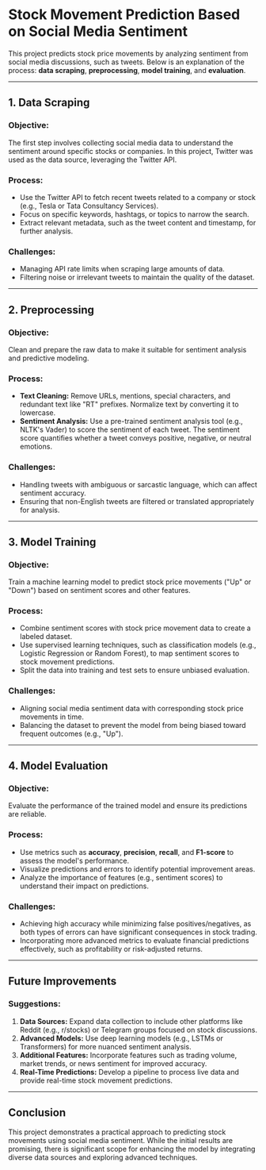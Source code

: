 # Stock Movement Prediction Based on Social Media Sentiment

This project predicts stock price movements by analyzing sentiment from social media discussions, such as tweets. Below is an explanation of the process: **data scraping**, **preprocessing**, **model training**, and **evaluation**.

---

## 1. Data Scraping

### Objective:
The first step involves collecting social media data to understand the sentiment around specific stocks or companies. In this project, Twitter was used as the data source, leveraging the Twitter API.

### Process:
- Use the Twitter API to fetch recent tweets related to a company or stock (e.g., Tesla or Tata Consultancy Services).
- Focus on specific keywords, hashtags, or topics to narrow the search.
- Extract relevant metadata, such as the tweet content and timestamp, for further analysis.

### Challenges:
- Managing API rate limits when scraping large amounts of data.
- Filtering noise or irrelevant tweets to maintain the quality of the dataset.

---

## 2. Preprocessing

### Objective:
Clean and prepare the raw data to make it suitable for sentiment analysis and predictive modeling.

### Process:
- **Text Cleaning:** Remove URLs, mentions, special characters, and redundant text like "RT" prefixes. Normalize text by converting it to lowercase.
- **Sentiment Analysis:** Use a pre-trained sentiment analysis tool (e.g., NLTK's Vader) to score the sentiment of each tweet. The sentiment score quantifies whether a tweet conveys positive, negative, or neutral emotions.

### Challenges:
- Handling tweets with ambiguous or sarcastic language, which can affect sentiment accuracy.
- Ensuring that non-English tweets are filtered or translated appropriately for analysis.

---

## 3. Model Training

### Objective:
Train a machine learning model to predict stock price movements ("Up" or "Down") based on sentiment scores and other features.

### Process:
- Combine sentiment scores with stock price movement data to create a labeled dataset.
- Use supervised learning techniques, such as classification models (e.g., Logistic Regression or Random Forest), to map sentiment scores to stock movement predictions.
- Split the data into training and test sets to ensure unbiased evaluation.

### Challenges:
- Aligning social media sentiment data with corresponding stock price movements in time.
- Balancing the dataset to prevent the model from being biased toward frequent outcomes (e.g., "Up").

---

## 4. Model Evaluation

### Objective:
Evaluate the performance of the trained model and ensure its predictions are reliable.

### Process:
- Use metrics such as **accuracy**, **precision**, **recall**, and **F1-score** to assess the model's performance.
- Visualize predictions and errors to identify potential improvement areas.
- Analyze the importance of features (e.g., sentiment scores) to understand their impact on predictions.

### Challenges:
- Achieving high accuracy while minimizing false positives/negatives, as both types of errors can have significant consequences in stock trading.
- Incorporating more advanced metrics to evaluate financial predictions effectively, such as profitability or risk-adjusted returns.

---

## Future Improvements

### Suggestions:
1. **Data Sources:** Expand data collection to include other platforms like Reddit (e.g., r/stocks) or Telegram groups focused on stock discussions.
2. **Advanced Models:** Use deep learning models (e.g., LSTMs or Transformers) for more nuanced sentiment analysis.
3. **Additional Features:** Incorporate features such as trading volume, market trends, or news sentiment for improved accuracy.
4. **Real-Time Predictions:** Develop a pipeline to process live data and provide real-time stock movement predictions.

---

## Conclusion

This project demonstrates a practical approach to predicting stock movements using social media sentiment. While the initial results are promising, there is significant scope for enhancing the model by integrating diverse data sources and exploring advanced techniques.
